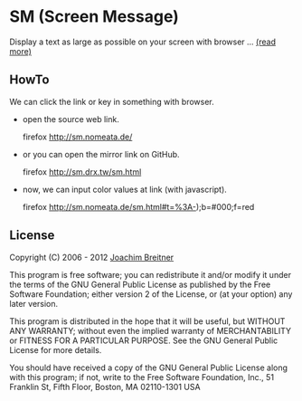 # SM (Screen Message)

Display a text as large as possible on your screen with browser ... [(read more)](http://sm.drx.tw/)

## HowTo

We can click the link or key in something with browser.

- open the source web link.

    firefox http://sm.nomeata.de/

- or you can open the mirror link on GitHub.
    
    firefox http://sm.drx.tw/sm.html

- now, we can input color values at link (with javascript).
    
    firefox http://sm.nomeata.de/sm.html#t=%3A-);b=#000;f=red
    
## License

Copyright (C) 2006 - 2012 [Joachim Breitner](http://www.joachim-breitner.de/blog/)

This program is free software; you can redistribute it and/or modify it under the terms of the GNU General Public License as published by the Free Software Foundation; either version 2 of the License, or (at your option) any later version.

This program is distributed in the hope that it will be useful, but WITHOUT ANY WARRANTY; without even the implied warranty of MERCHANTABILITY or FITNESS FOR A PARTICULAR PURPOSE. See the GNU General Public License for more details.

You should have received a copy of the GNU General Public License along with this program; if not, write to the Free Software Foundation, Inc., 51 Franklin St, Fifth Floor, Boston, MA 02110-1301 USA

